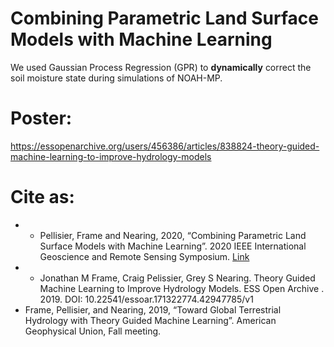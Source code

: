 # Combining Parametric Land Surface Models with Machine Learning
We used Gaussian Process Regression (GPR) to **dynamically** correct the soil moisture state during simulations of NOAH-MP.

# Poster:
https://essopenarchive.org/users/456386/articles/838824-theory-guided-machine-learning-to-improve-hydrology-models

# Cite as: 
* * Pellisier, Frame and Nearing, 2020,  “Combining Parametric Land Surface Models with Machine Learning”. 2020 IEEE International Geoscience and Remote Sensing Symposium. [Link](https://arxiv.org/abs/2002.06141)
* * Jonathan M Frame, Craig Pelissier, Grey S Nearing. Theory Guided Machine Learning to Improve Hydrology Models. ESS Open Archive . 2019.
DOI: 10.22541/essoar.171322774.42947785/v1
* Frame, Pellisier, and Nearing, 2019,  “Toward Global Terrestrial Hydrology with Theory Guided Machine Learning”. American Geophysical Union, Fall meeting.
